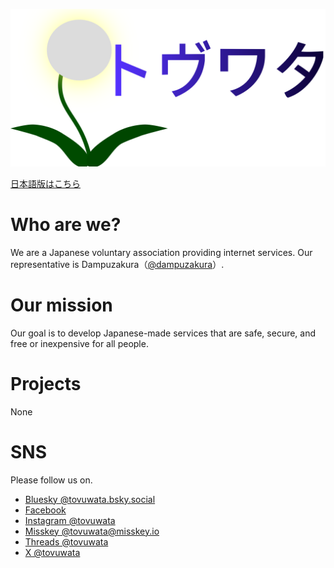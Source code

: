 ![logo](./ロゴ/ロゴ_svg.svg)

[日本語版はこちら](README-ja.md)

# Who are we?
We are a Japanese voluntary association providing internet services.
Our representative is Dampuzakura（[@dampuzakura](https://github.com/dampuzakura)）.

# Our mission
Our goal is to develop Japanese-made services that are safe, secure, and free or inexpensive for all people.

# Projects
None

# SNS
Please follow us on.
- [Bluesky @tovuwata.bsky.social](https://bsky.app/profile/tovuwata.bsky.social)
- [Facebook](https://www.facebook.com/profile.php?id=61559344016831)
- [Instagram @tovuwata](https://instagram.com/tovuwata)
- [Misskey @tovuwata@misskey.io](https://misskey.io/@tovuwata)
- [Threads @tovuwata](https://threads.net/tovuwata)
- [X @tovuwata](https://x.com/tovuwata)